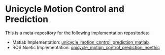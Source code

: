 
# Unicycle Motion Control and Prediction

This is a meta-repository for the following implementation repositories:

- Matlab Implementation: [unicycle_motion_control_prediction_matlab](https://github.com/core-robotics-research/unicycle_motion_control_prediction_matlab)
- ROS Noetic Implementation: [unicycle_motion_control_prediction_noethic](https://github.com/core-robotics-research/unicycle_motion_control_prediction_noetic)
